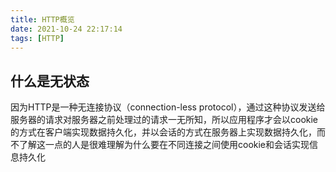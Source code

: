 ```yaml
---
title: HTTP概览
date: 2021-10-24 22:17:14
tags: [HTTP]
---
```

## 什么是无状态
因为HTTP是一种无连接协议（connection-less protocol），通过这种协议发送给服务器的请求对服务器之前处理过的请求一无所知，所以应用程序才会以cookie的方式在客户端实现数据持久化，并以会话的方式在服务器上实现数据持久化，而不了解这一点的人是很难理解为什么要在不同连接之间使用cookie和会话实现信息持久化